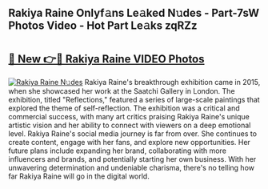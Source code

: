 ## Rakiya Raine Onlyf𝚊ns Le𝚊ked N𝚞des - Part-7sW Photos Video - Hot Part Le𝚊ks zqRZz

# <h2><a href="http://ac33024.deff.icu/?id=Rakiya+Raine">🔗 New 👉🔴 Rakiya Raine VIDEO Photos</a></h2>

[![Rakiya Raine N𝚞des](https://i.imgur.com/rIISA9y.gif)](http://ac33024.deff.icu/?id=Rakiya+Raine)
Rakiya Raine's breakthrough exhibition came in 2015, when she showcased her work at the Saatchi Gallery in London. The exhibition, titled "Reflections," featured a series of large-scale paintings that explored the theme of self-reflection. The exhibition was a critical and commercial success, with many art critics praising Rakiya Raine's unique artistic vision and her ability to connect with viewers on a deep emotional level. Rakiya Raine's social media journey is far from over. She continues to create content, engage with her fans, and explore new opportunities. Her future plans include expanding her brand, collaborating with more influencers and brands, and potentially starting her own business. With her unwavering determination and undeniable charisma, there's no telling how far Rakiya Raine will go in the digital world.
